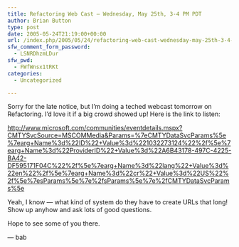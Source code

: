 ```yaml
---
title: Refactoring Web Cast — Wednesday, May 25th, 3-4 PM PDT
author: Brian Button
type: post
date: 2005-05-24T21:19:00+00:00
url: /index.php/2005/05/24/refactoring-web-cast-wednesday-may-25th-3-4-pm-pdt/
sfw_comment_form_password:
  - LSNRDhzmLDur
sfw_pwd:
  - FWfWnsx1tRKt
categories:
  - Uncategorized

---
```

Sorry for the late notice, but I&rsquo;m doing a teched webcast tomorrow on Refactoring. I&rsquo;d love it if a big crowd showed up! Here is the link to listen:

<http://www.microsoft.com/communities/eventdetails.mspx?CMTYSvcSource=MSCOMMedia&Params=%7eCMTYDataSvcParams%5e%7earg+Name%3d%22ID%22+Value%3d%221032273124%22%2f%5e%7earg+Name%3d%22ProviderID%22+Value%3d%22A6B43178-497C-4225-BA42-DF595171F04C%22%2f%5e%7earg+Name%3d%22lang%22+Value%3d%22en%22%2f%5e%7earg+Name%3d%22cr%22+Value%3d%22US%22%2f%5e%7esParams%5e%7e%2fsParams%5e%7e%2fCMTYDataSvcParams%5e>

Yeah, I know &mdash; what kind of system do they have to create URLs that long! Show up anyhow and ask lots of good questions.

Hope to see some of you there.

&mdash; bab